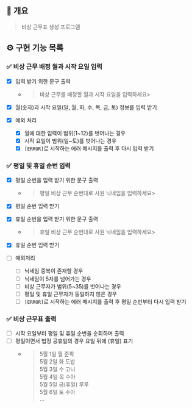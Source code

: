 ## 📝 개요
> 비상 근무표 생성 프로그램

## ⚙️ 구현 기능 목록

### ✅ 비상 근무 배정 월과 시작 요일 입력

- [x] 입력 받기 위한 문구 출력
  - >  비상 근무를 배정할 월과 시작 요일을 입력하세요>

- [x] 월(숫자)과 시작 요일(일, 월, 화, 수, 목, 금, 토) 정보를 입력 받기
- [x] 예외 처리
  - [x] 월에 대한 입력이 범위(1~12)를 벗어나는 경우
  - [x] 시작 요일이 범위(일~토)를 벗어나는 경우
  - [x] `[ERROR]`로 시작하는 에러 메시지를 출력 후 다시 입력 받기

### ✅ 평일 및 휴일 순번 입력

- [x] 평일 순번을 입력 받기 위한 문구 출력
  - > 평일 비상 근무 순번대로 사원 닉네임을 입력하세요>
- [x] 평일 순번 입력 받기

- [x] 휴일 순번을 입력 받기 위한 문구 출력
  - > 휴일 비상 근무 순번대로 사원 닉네임을 입력하세요>
- [x] 휴일 순번 입력 받기

- [ ] 예외처리
  - [ ] 닉네임 중복이 존재할 경우
  - [ ] 닉네임이 5자를 넘어가는 경우
  - [ ] 비상 근무자가 범위(5~35)를 벗어나는 경우
  - [ ] 평일 및 휴일 근무자가 동일하지 않은 경우
  - [ ] `[ERROR]`로 시작하는 에러 메시지를 출력 후 평일 순번부터 다시 입력 받기

### ✅ 비상 근무표 출력

- [ ] 시작 요일부터 평일 및 휴일 순번을 순회하며 출력
- [ ] 평일이면서 법정 공휴일의 경우 요일 뒤에 (휴일) 표기
  - > 5월 1일 월 준팍<br>
    5월 2일 화 도밥<br>
    5월 3일 수 고니<br>
    5월 4일 목 수아<br>
    5월 5일 금(휴일) 루루<br>
    5월 6일 토 수아<br>
    ...